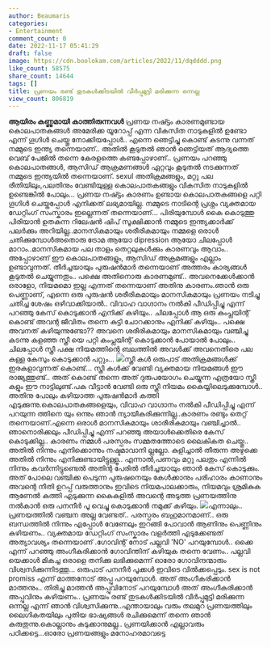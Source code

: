 ```yaml
---
author: Beaumaris
categories:
- Entertainment
comment_count: 0
date: 2022-11-17 05:41:29
draft: false
image: https://cdn.boolokam.com/articles/2022/11/dqdddd.png
like_count: 58575
share_count: 14644
tags: []
title: പ്രണയം രണ്ട് തുടകൾക്കിടയിൽ വീർപ്പുമുട്ടി മരിക്കുന്ന ഒന്നല്ല
view_count: 806819
---
```


**ആയിരം കണ്ണുമായി കാത്തിരുന്നവൾ** പ്രണയ നഷ്ട്ടം കാരണമുണ്ടായ കൊലപാതകങ്ങൾ അമേരിക്ക യൂറോപ്പ് എന്ന വികസിത നാടുകളിൽ ഉണ്ടോ എന്ന് ഗൂഗിൾ ചെയ്തു നോക്കിയപ്പോൾ.. എന്നെ ഞെട്ടിച്ചു കൊണ്ട് കടന്നു വന്നത് നമ്മുടെ ഇന്ത്യ തന്നെയാണ്.. അതിൽ കൂടുതൽ ഞാൻ ഞെട്ടിയത് ആദ്യത്തെ വെബ് പേജിൽ തന്നെ കേരളത്തെ കണ്ടപ്പോഴാണ്.. പ്രണയം പറഞ്ഞു കൊലപാതങ്ങൾ, ആസിഡ് ആക്രമണങ്ങൾ ഏറ്റവും കൂടുതൽ നടക്കുന്നത് നമ്മുടെ ഇന്ത്യയിൽ തന്നെയാണ്. sexul അതിക്രമങ്ങളും, മറ്റു പല രീതിയിലും,പലതിനും വേണ്ടിയുള്ള കൊലപാതകങ്ങളും വികസിത നാടുകളിൽ ഉണ്ടെങ്കിൽ പോലും... പ്രണയ നഷ്ട്ടം കാരണം ഉണ്ടായ കൊലപാതകങ്ങളെ പറ്റി ഗൂഗിൾ ചെയ്തപ്പോൾ എനിക്കത് ലഭ്യമായില്ല. നമ്മുടെ നാടിന്റെ പ്രശ്നം വ്യക്തമായ ഡേറ്റിംഗ് സംസ്കാരം ഇല്ലെന്നത് തന്നെയാണ്... പിരിയുമ്പോൾ കൈ കൊടുത്തു പിരിയാൻ ഉതകുന്ന റിലേഷൻ ഷിപ് സൂക്ഷിക്കാൻ നമ്മുടെ ഇന്ത്യക്കാർക്ക് പലർക്കും അറിയില്ല..മാനസികമായും ശരീരികമായും നമ്മളെ ഒരാൾ ചതിക്കുമ്പോൾഅതൊരു ട്രോമ ആയോ dipression ആയോ ചിലപ്പോൾ മാറാം..മാനസികമായ പല താളം തെറ്റലുകൾക്കും കാരണവും ആവാം.. അപ്പോഴാണ് ഈ കൊലപാതങ്ങളും, ആസിഡ് അക്രമങ്ങളും എല്ലാം ഉണ്ടാവുന്നത്. തീർച്ചയായും പുരുഷൻമാർ തന്നെയാണ് അത്തരം കാര്യങ്ങൾ കൂടുതൽ ചെയ്യുന്നതും.. പക്ഷെ അതിനൊരു കാരണമുണ്ട്.. അവനെക്കേൾക്കാൻ ഒരാളോ, നിയമമൊ ഇല്ല എന്നത് തന്നെയാണ് അതിനു കാരണം.ഞാൻ ഒരു പെണ്ണാണ്, എന്നെ ഒരു പുരുഷൻ ശരീരികമായും മാനസികമായും പ്രണയം നടിച്ചു ചതിച്ച ശേഷം ഒഴിവാക്കിയാൽ.. വിവാഹ വാഗ്ദാനം നൽകി പീഡിപ്പിച്ചു എന്ന് പറഞ്ഞു കേസ് കൊടുക്കാൻ എനിക്ക് കഴിയും.. ചിലപ്പോൾ ആ ഒരു കംപ്ലയിന്റ് കൊണ്ട് അവന്റ ജീവിതം തന്നെ കുട്ടി ചോറക്കാനും എനിക്ക് കഴിയും.. പക്ഷെ അവനത് കഴിയുന്നുണ്ടോ?? അവനെ ശരീരികമായും മാനസികമായും വഞ്ചിച്ചു കടന്നു കളഞ്ഞ സ്ത്രീ യെ പറ്റി കംപ്ലയിന്റ് കൊടുക്കാൻ പോയാൽ പോലും.. ചിലപ്പോൾ സ്ത്രീ പക്ഷ നിയമത്തിന്റെ ബലത്തിൽ അവൾക്ക് അവനെതിരെ പല കള്ള കേസും കൊടുക്കാൻ പറ്റും... ![](https://cdn.boolokam.com/articles/2022/11/dqdddd.png)സ്ത്രീ കൾ ഒരുപാട് അതിക്രമങ്ങൾക്ക്‌ ഇരകളാവുന്നത് കൊണ്ട്... സ്ത്രീ കൾക്ക് വേണ്ടി വ്യക്തമായ നിയമങ്ങൾ ഈ രാജ്യത്തുണ്ട്.. അത് കൊണ്ട് തന്നെ അത് ദുരുപയോഗം ചെയ്യുന്ന എത്രയോ സ്ത്രീ കളും ഈ നാട്ടിലുണ്ട്.പക വീട്ടാൻ വേണ്ടി ഒരു സ്ത്രീ നിയമം കൈയ്യിലെടുക്കുമ്പോൾ.. അതിനു പോലും കഴിയാത്ത പുരുഷൻമാർ കത്തി എടുക്കുന്നു.കൊലപാതകങ്ങളെയും, വിവാഹ വാഗ്ദാനം നൽകി പീഡിപ്പിച്ചു എന്ന് പറയുന്ന ത്തിനെ യും ഒന്നും ഞാൻ ന്യായീകരിക്കുന്നില്ല..കാരണം രണ്ടും തെറ്റ് തന്നെയാണ്.എന്നെ ഒരാൾ മാനസികമായും ശാരീരികമായും വഞ്ചിച്ചാൽ.. ഞാനൊരിക്കലും പീഡിപ്പിച്ചു എന്ന് പറഞ്ഞു അയാൾക്കെതിരെ കേസ് കൊടുക്കില്ല.. കാരണം നമ്മൾ പരസ്പരം സമ്മതത്തോടെ ലൈകികത ചെയ്തു.. അതിൽ നിന്നും എനിക്കൊന്നും നഷ്ടമാവാനി ല്ലല്ലോ. കുളിച്ചാൽ തീരുന്ന അഴുക്കെ അതിൽ നിന്നും എനിക്കുണ്ടായിട്ടുള്ളൂ.. എന്നാൽ,പണവും മറ്റു പലതും എന്നിൽ നിന്നും കവർന്നിട്ടുണ്ടെൽ അതിന്റ പേരിൽ തീർച്ചയായും ഞാൻ കേസ് കൊടുക്കും. അത് പോലെ വഞ്ചിക്ക പെടുന്ന പുരുഷനെയും കേൾക്കാനും പരിഹാരം കാണാനും അവന്റെ നീതി ഉറപ്പ് വരുത്താനും ഇവിടെ നിയമപാലക്കാരും, നിയമവും ശ്രമികുക ആണേൽ കത്തി എടുക്കുന്ന കൈകളിൽ അവന്റെ അടുത്ത പ്രണയത്തിനു നൽകാൻ ഒരു പനനീർ പൂ വെച്ചു കൊടുക്കാൻ നമുക്ക് കഴിയും. ![](https://cdn.boolokam.com/articles/2022/11/img_6378b075d75be.)എന്നാലും.. പ്രണയത്തിൽ വഞ്ചന അല്ല വേണ്ടത്.. പരസ്പരം ബഹുമാനമാണ്.. ഒരു ബന്ധത്തിൽ നിന്നും എപ്പോൾ വേണേലും ഇറങ്ങി പോവാൻ ആണിനും പെണ്ണിനും കഴിയണം.. വ്യക്തമായ ഡേറ്റിംഗ് സംസ്കാരം വളർത്തി എടുക്കേണ്ടത് അത്യാവശ്യം തന്നെയാണ് .ഗോവിന്റ് നോട്‌ പല്ലവി 'NO' പറയുമ്പോൾ.. ഒക്കെ എന്ന് പറഞ്ഞു അംഗീകരിക്കാൻ ഗോവിന്തിന് കഴിയുക തന്നെ വേണം.. പല്ലവി യെക്കാൾ മികച്ച ഒരാളെ തനിക്കു ലഭിക്കുമെന്ന് ഓരോ ഗോവിന്ദന്മാരും വിശ്വസിക്കുന്നിടത്തു... ഒരുപാട് പനനീർ പൂക്കൾ ഇവിടെ വിൽക്കപ്പെടും. sex is not promiss എന്ന് മാത്തനോട് അപ്പു പറയുമ്പോൾ. അത് അംഗീകരിക്കാൻ മാത്തനും.. തിരിച്ചു മാത്തൻ അപ്പുവിനോട് പറയുമ്പോൾ അത് അംഗീകരിക്കാൻ അപ്പുവിനും കഴിയണം.. പ്രണയം രണ്ട് തുടകൾക്കിടയിൽ വീർപ്പുമുട്ടി മരിക്കുന്ന ഒന്നല്ല എന്ന് ഞാൻ വിശ്വസിക്കുന്നു..എന്തായാലും വരും തലമുറ പ്രണയത്തിലും ലൈഗികതയിലും പുതിയ ഭാഷ്യങ്ങൾ രചിക്കുമെന്ന് തന്നെ ഞാൻ കരുതുന്നു.കൊല്ലാനും കുടുക്കാനുമല്ല.. പ്രണയിക്കാൻ എല്ലാവരും പഠിക്കട്ടെ...ഓരോ പ്രണയങ്ങളും മനോഹരമാവട്ടെ